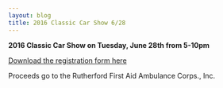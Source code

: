 ```yaml
---
layout: blog
title: 2016 Classic Car Show 6/28
---
```


**2016 Classic Car Show on Tuesday, June 28th from 5-10pm**

[Download the registration form here](https://storage.googleapis.com/static.rutherford-nj.com/police/car%20show%20flyer%202016_registration.pdf)

Proceeds go to the Rutherford First Aid Ambulance Corps., Inc. 
